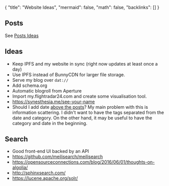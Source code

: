 {
	"title": "Website Ideas",
	"mermaid": false,
	"math": false,
	"backlinks": []
}

## Posts

See [Posts Ideas](/posts-ideas/)

## Ideas

- Keep IPFS and my website in sync (right now updates at least once a day)
- Use IPFS instead of BunnyCDN for larger file storage.
- Serve my blog over `dat://`
- Add schema.org
- Automatic blogroll from Aperture
- Import my.flightradar24.com and create some visualisation tool.
- https://synesthesia.me/see-your-name
- Should I add date [above the posts](https://jlelse.blog/thoughts/2019/11/dates-above/)? My main problem with this is information scattering. I didn't want to have the tags separated from the date and category. On the other hand, it may be useful to have the category and date in the beginning.

## Search

- Good front-end UI backed by an API
- https://github.com/meilisearch/meilisearch
- https://opensourceconnections.com/blog/2016/06/01/thoughts-on-algolia/
- http://sphinxsearch.com/
- https://lucene.apache.org/solr/